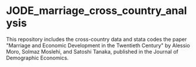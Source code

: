 # JODE_marriage_cross_country_analysis
This repository includes the cross-country data and stata codes the paper "Marriage and Economic Development in the Twentieth Century" by Alessio Moro, Solmaz Moslehi, and Satoshi Tanaka, published in the Journal of Demographic Economics.
